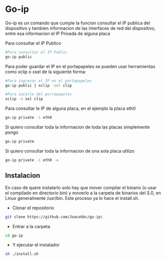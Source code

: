 # Go-ip

Go-ip es un comando que cumple la funcion consultar el IP publica del dispositivo y tambien informacion de las interfaces de red del dispositivo, entre esa informacion el IP Privada de alguna placa

Para consultar el IP Publico

```bash
#Para consultar el IP Public
go-ip public 
```

Para poder guardar el IP en el portapapeles se pueden usar herramientas como xclip o xsel de la siguiente forma:

```bash
#Para ingresar el IP en el portapapeles
go-ip public | xclip -sel clip

#Para sacarlo del portapapeles
xclip -o sel clip
```

Para consultar le IP de alguna placa, en el ejemplo la placa eth0

```bash
go-ip private -i eth0
```

Si quiero consultar toda la informacion de toda las placas simplemente pongo

```bash
go-ip private
```

Si quiero consultar toda la informacion de una sola placa utilizo

```bash
go-ip private -i eth0 -a
```

## Instalacion

En caso de quere instalarlo solo hay que mover compilar el binario (o usar el compilado en directorio bin) y moverlo
a la carpeta de binarios del S.0, en Linux generalmente /usr/bin. Este proceso ya lo hace el install.sh.

- Clonar el repositorio

```bash
git clone https://github.com/Joacohbc/go-ip\
```

- Entrar a la carpeta

```bash
cd go-ip
```

- Y ejecutar el instalador

```bash
sh ./install.sh
```
